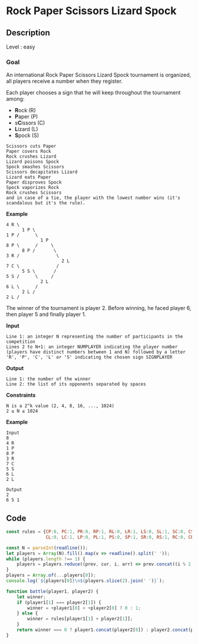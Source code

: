 # Rock Paper Scissors Lizard Spock

## Description

Level : easy

### Goal

An international Rock Paper Scissors Lizard Spock tournament is organized, all players receive a number when they register.

Each player chooses a sign that he will keep throughout the tournament among:
* **R**ock (R)
* **P**aper (P)
* s**C**issors (C)
* **L**izard (L)
* **S**pock (S)
```
Scissors cuts Paper
Paper covers Rock
Rock crushes Lizard
Lizard poisons Spock
Spock smashes Scissors
Scissors decapitates Lizard
Lizard eats Paper
Paper disproves Spock
Spock vaporizes Rock
Rock crushes Scissors
and in case of a tie, the player with the lowest number wins (it's scandalous but it's the rule).
```
**Example** 
```
4 R \
      1 P \
1 P /      \
             1 P
8 P \      /     \
      8 P /       \
3 R /              \
                     2 L
7 C \              /
      5 S \       /
5 S /      \     /
             2 L
6 L \      /
      2 L /
2 L /
```

The winner of the tournament is player 2. Before winning, he faced player 6, then player 5 and finally player 1.

**Input**
```
Line 1: an integer N representing the number of participants in the competition
Lines 2 to N+1: an integer NUMPLAYER indicating the player number (players have distinct numbers between 1 and N) followed by a letter 'R', 'P', 'C', 'L' or 'S' indicating the chosen sign SIGNPLAYER
```

**Output**
```
Line 1: the number of the winner
Line 2: the list of its opponents separated by spaces
```

**Constraints**
```
N is a 2^k value (2, 4, 8, 16, ..., 1024)
2 ≤ N ≤ 1024
```

**Example**
```
Input
8
4 R
1 P
8 P
3 R
7 C
5 S
6 L
2 L

Output
2
6 5 1
```

## Code

```js
const rules = {CP:0, PC:1, PR:0, RP:1, RL:0, LR:1, LS:0, SL:1, SC:0, CS:1, 
               CL:0, LC:1, LP:0, PL:1, PS:0, SP:1, SR:0, RS:1, RC:0, CR:1}

const N = parseInt(readline());
let players = Array(N).fill().map(v => readline().split(' '));
while (players.length !== 1) {
    players = players.reduce((prev, cur, i, arr) => prev.concat((i % 2 !== 0) ? [battle(arr[i - 1], cur)] : []), []);    
}
players = Array.of(...players[0]);
console.log(`${players[0]}\n${players.slice(2).join(' ')}`);

function battle(player1, player2) {
    let winner;
    if (player1[1] === player2[1]) {
        winner = +player1[0] < +player2[0] ? 0 : 1;
    } else {
        winner = rules[player1[1] + player2[1]];
    }
    return winner === 0 ? player1.concat(player2[0]) : player2.concat(player1[0]);
}
```
